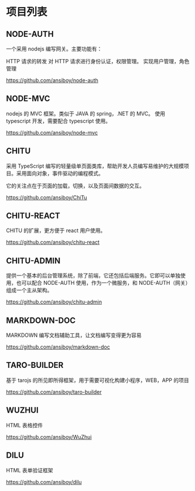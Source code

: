 # 项目列表

## NODE-AUTH

一个采用 nodejs 编写网关。主要功能有：

HTTP 请求的转发
对 HTTP 请求进行身份认证，权限管理。
实现用户管理，角色管理

https://github.com/ansiboy/node-auth

## NODE-MVC

nodejs 的 MVC 框架。类似于 JAVA 的 spring，.NET 的 MVC。 使用 typescript 开发，需要配合 typescript 使用。

https://github.com/ansiboy/node-mvc

## CHITU

采用 TypeScript 编写的轻量级单页面类库，帮助开发人员编写易维护的大规模项目。采用面向对象，事件驱动的编程模式。

它的关注点在于页面的加载，切换，以及页面间数据的交互。

https://github.com/ansiboy/ChiTu

## CHITU-REACT

CHITU 的扩展，更方便于 react 用户使用。

https://github.com/ansiboy/chitu-react

## CHITU-ADMIN

提供一个基本的后台管理系统，除了前端，它还包括后端服务。它即可以单独使用，也可以配合 NODE-AUTH 使用，作为一个微服务，和 NODE-AUTH（网关）组成一个主从架构。

https://github.com/ansiboy/chitu-admin

## MARKDOWN-DOC

MARKDOWN 编写文档辅助工具，让文档编写变得更为容易

https://github.com/ansiboy/markdown-doc

## TARO-BUILDER

基于 tarojs 的所见即所得框架，用于需要可视化构建小程序，WEB，APP 的项目

https://github.com/ansiboy/taro-builder

## WUZHUI

HTML 表格控件

https://github.com/ansiboy/WuZhui

## DILU

HTML 表单验证框架

https://github.com/ansiboy/dilu
